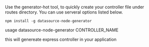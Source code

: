 Use the generator-hot tool, to quickly create your controller file under routes directory. You can use serveral options listed below.

`npm install -g datasource-node-generator`

usage 
datasource-node-generator CONTROLLER_NAME

this will genereate express controller in your application 


